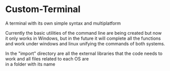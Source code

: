 # Custom-Terminal
A terminal with its own simple syntax and multiplatform

Currently the basic utilities of the command line are being created
but now it only works in Windows, but in the future it will complete 
all the functions and work under windows and linux unifying the 
commands of both systems.

In the "import" directory are all the external libraries that 
the code needs to work and all files related to each OS are  
in a folder with its name
